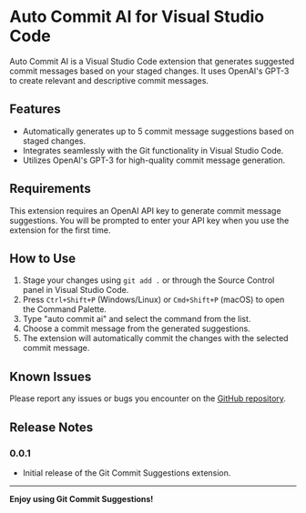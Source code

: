 # Auto Commit AI for Visual Studio Code

Auto Commit AI is a Visual Studio Code extension that generates suggested commit messages based on your staged changes. It uses OpenAI's GPT-3 to create relevant and descriptive commit messages.

## Features

- Automatically generates up to 5 commit message suggestions based on staged changes.
- Integrates seamlessly with the Git functionality in Visual Studio Code.
- Utilizes OpenAI's GPT-3 for high-quality commit message generation.

## Requirements

This extension requires an OpenAI API key to generate commit message suggestions. You will be prompted to enter your API key when you use the extension for the first time.

## How to Use

1. Stage your changes using `git add .` or through the Source Control panel in Visual Studio Code.
2. Press `Ctrl+Shift+P` (Windows/Linux) or `Cmd+Shift+P` (macOS) to open the Command Palette.
3. Type "auto commit ai" and select the command from the list.
4. Choose a commit message from the generated suggestions.
5. The extension will automatically commit the changes with the selected commit message.

## Known Issues

Please report any issues or bugs you encounter on the [GitHub repository](https://github.com/leonardogrig/auto-commit-ai).

## Release Notes

### 0.0.1

- Initial release of the Git Commit Suggestions extension.

---

**Enjoy using Git Commit Suggestions!**
